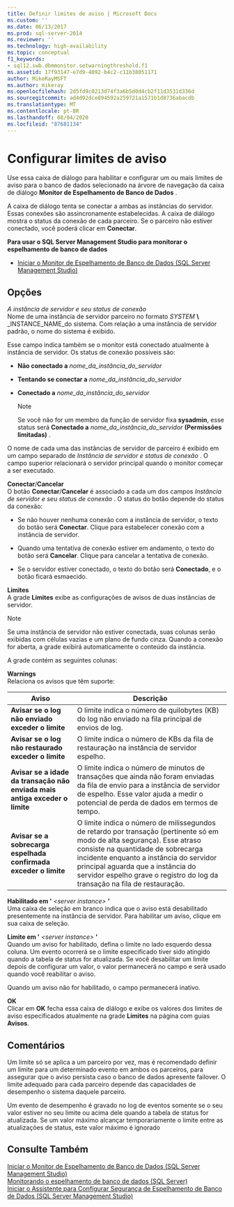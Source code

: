 ```yaml
---
title: Definir limites de aviso | Microsoft Docs
ms.custom: ''
ms.date: 06/13/2017
ms.prod: sql-server-2014
ms.reviewer: ''
ms.technology: high-availability
ms.topic: conceptual
f1_keywords:
- sql12.swb.dbmmonitor.setwarningthreshold.f1
ms.assetid: 17f93147-e7d9-4092-b4c2-c11b38051171
author: MikeRayMSFT
ms.author: mikeray
ms.openlocfilehash: 2d5fd9c0213d74f3a6b5d0d4cb2f11d3531d336d
ms.sourcegitcommit: ad4d92dce894592a259721a1571b1d8736abacdb
ms.translationtype: MT
ms.contentlocale: pt-BR
ms.lasthandoff: 08/04/2020
ms.locfileid: "87681134"
---
```

# <a name="set-warning-thresholds"></a>Configurar limites de aviso
  Use essa caixa de diálogo para habilitar e configurar um ou mais limites de aviso para o banco de dados selecionado na árvore de navegação da caixa de diálogo **Monitor de Espelhamento de Banco de Dados** .  
  
 A caixa de diálogo tenta se conectar a ambas as instâncias do servidor. Essas conexões são assincronamente estabelecidas. A caixa de diálogo mostra o status da conexão de cada parceiro. Se o parceiro não estiver conectado, você poderá clicar em **Conectar**.  
  
 **Para usar o SQL Server Management Studio para monitorar o espelhamento de banco de dados**  
  
-   [Iniciar o Monitor de Espelhamento de Banco de Dados &#40;SQL Server Management Studio&#41;](../database-mirroring/start-database-mirroring-monitor-sql-server-management-studio.md)  
  
## <a name="options"></a>Opções  
 *A instância de servidor e seu status de conexão*  
 Nome de uma instância de servidor parceiro no formato _SYSTEM_ **\\** _INSTANCE_NAME_do sistema. Com relação a uma instância de servidor padrão, o nome do sistema é exibido.  
  
 Esse campo indica também se o monitor está conectado atualmente à instância de servidor. Os status de conexão possíveis são:  
  
-   **Não conectado a** *nome_da_instância_do_servidor*  
  
-   **Tentando se conectar a** *nome_da_instância_do_servidor*  
  
-   **Conectado a** *nome_da_instância_do_servidor*  
  
    > [!NOTE]  
    >  Se você não for um membro da função de servidor fixa **sysadmin**, esse status será **Conectado a** *nome_da_instância_do_servidor* **(Permissões limitadas)** .  
  
 O nome de cada uma das instâncias de servidor de parceiro é exibido em um campo separado de *Instância de servidor e status de conexão* . O campo superior relacionará o servidor principal quando o monitor começar a ser executado.  
  
 **Conectar**/**Cancelar**  
 O botão **Conectar**/**Cancelar** é associado a cada um dos campos *Instância de servidor e seu status de conexão* . O status do botão depende do status da conexão:  
  
-   Se não houver nenhuma conexão com a instância de servidor, o texto do botão será **Conectar**. Clique para estabelecer conexão com a instância de servidor.  
  
-   Quando uma tentativa de conexão estiver em andamento, o texto do botão será **Cancelar**. Clique para cancelar a tentativa de conexão.  
  
-   Se o servidor estiver conectado, o texto do botão será **Conectado**, e o botão ficará esmaecido.  
  
 **Limites**  
 A grade **Limites** exibe as configurações de avisos de duas instâncias de servidor.  
  
> [!NOTE]  
>  Se uma instância de servidor não estiver conectada, suas colunas serão exibidas com células vazias e um plano de fundo cinza. Quando a conexão for aberta, a grade exibirá automaticamente o conteúdo da instância.  
  
 A grade contém as seguintes colunas:  
  
 **Warnings**  
 Relaciona os avisos que têm suporte:  
  
|Aviso|Descrição|  
|-------------|-----------------|  
|**Avisar se o log não enviado exceder o limite**|O limite indica o número de quilobytes (KB) do log não enviado na fila principal de envios de log.|  
|**Avisar se o log não restaurado exceder o limite**|O limite indica o número de KBs da fila de restauração na instância de servidor espelho.|  
|**Avisar se a idade da transação não enviada mais antiga exceder o limite**|O limite indica o número de minutos de transações que ainda não foram enviadas da fila de envio para a instância de servidor de espelho. Esse valor ajuda a medir o potencial de perda de dados em termos de tempo.|  
|**Avisar se a sobrecarga espelhada confirmada exceder o limite**|O limite indica o número de milissegundos de retardo por transação (pertinente só em modo de alta segurança). Esse atraso consiste na quantidade de sobrecarga incidente enquanto a instância do servidor principal aguarda que a instância do servidor espelho grave o registro do log da transação na fila de restauração.|  
  
 **Habilitado em '** *\<server instance>* **'**  
 Uma caixa de seleção em branco indica que o aviso está desabilitado presentemente na instância de servidor. Para habilitar um aviso, clique em sua caixa de seleção.  
  
 **Limite em '** *\<server instance>* **'**  
 Quando um aviso for habilitado, defina o limite no lado esquerdo dessa coluna. Um evento ocorrerá se o limite especificado tiver sido atingido quando a tabela de status for atualizada. Se você desabilitar um limite depois de configurar um valor, o valor permanecerá no campo e será usado quando você reabilitar o aviso.  
  
 Quando um aviso não for habilitado, o campo permanecerá inativo.  
  
 **OK**  
 Clicar em **OK** fecha essa caixa de diálogo e exibe os valores dos limites de aviso especificados atualmente na grade **Limites** na página com guias **Avisos**.  
  
## <a name="remarks"></a>Comentários  
 Um limite só se aplica a um parceiro por vez, mas é recomendado definir um limite para um determinado evento em ambos os parceiros, para assegurar que o aviso persista caso o banco de dados apresente failover. O limite adequado para cada parceiro depende das capacidades de desempenho o sistema daquele parceiro.  
  
 Um evento de desempenho é gravado no log de eventos somente se o seu valor estiver no seu limite ou acima dele quando a tabela de status for atualizada. Se um valor máximo alcançar temporariamente o limite entre as atualizações de status, este valor máximo é ignorado  
  
## <a name="see-also"></a>Consulte Também  
 [Iniciar o Monitor de Espelhamento de Banco de Dados &#40;SQL Server Management Studio&#41;](../database-mirroring/start-database-mirroring-monitor-sql-server-management-studio.md)   
 [Monitorando o espelhamento de banco de dados &#40;SQL Server&#41;](database-mirroring-sql-server.md)   
 [Iniciar o Assistente para Configurar Segurança de Espelhamento de Banco de Dados &#40;SQL Server Management Studio&#41;](start-the-configuring-database-mirroring-security-wizard.md)  
  
  
